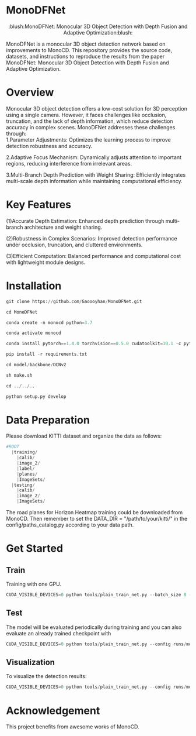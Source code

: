 # MonoDFNet
<p align="center">:blush:MonoDFNet: Monocular 3D Object Detection with Depth Fusion and Adaptive Optimization:blush:</p>
MonoDFNet is a monocular 3D object detection network based on improvements to MonoCD. This repository provides the source code, datasets, and instructions to reproduce the results from the paper MonoDFNet: Monocular 3D Object Detection with Depth Fusion and Adaptive Optimization.

# Overview
Monocular 3D object detection offers a low-cost solution for 3D perception using a single camera. However, it faces challenges like occlusion, truncation, and the lack of depth information, which reduce detection accuracy in complex scenes. MonoDFNet addresses these challenges through:  
1.Parameter Adjustments: Optimizes the learning process to improve detection robustness and accuracy.  

2.Adaptive Focus Mechanism: Dynamically adjusts attention to important regions, reducing interference from irrelevant areas.  

3.Multi-Branch Depth Prediction with Weight Sharing: Efficiently integrates multi-scale depth information while maintaining computational efficiency.  

# Key Features
(1)Accurate Depth Estimation: Enhanced depth prediction through multi-branch architecture and weight sharing.  

(2)Robustness in Complex Scenarios: Improved detection performance under occlusion, truncation, and cluttered environments.  

(3)Efficient Computation: Balanced performance and computational cost with lightweight module designs.  

# Installation
```python
git clone https://github.com/Gaoooyhan/MonoDFNet.git

cd MonoDFNet

conda create -n monocd python=3.7

conda activate monocd

conda install pytorch==1.4.0 torchvision==0.5.0 cudatoolkit=10.1 -c pytorch

pip install -r requirements.txt

cd model/backbone/DCNv2

sh make.sh

cd ../../..

python setup.py develop
```

# Data Preparation
Please download KITTI dataset and organize the data as follows:
```python
#ROOT		
  |training/
    |calib/
    |image_2/
    |label/
    |planes/
    |ImageSets/
  |testing/
    |calib/
    |image_2/
    |ImageSets/
```
The road planes for Horizon Heatmap training could be downloaded from MonoCD. Then remember to set the DATA_DIR = "/path/to/your/kitti/" in the config/paths_catalog.py according to your data path.

# Get Started
## Train
Training with one GPU.  
```python
CUDA_VISIBLE_DEVICES=0 python tools/plain_train_net.py --batch_size 8 --config runs/monocd.yaml --output output/exp
```
## Test
The model will be evaluated periodically during training and you can also evaluate an already trained checkpoint with
```python
CUDA_VISIBLE_DEVICES=0 python tools/plain_train_net.py --config runs/monocd.yaml --ckpt YOUR_CKPT  --eval
```
## Visualization
To visualize the detection results:
```python
CUDA_VISIBLE_DEVICES=0 python tools/plain_train_net.py --config runs/monocd.yaml --ckpt YOUR_CKPT  --eval --vis_all
```
# Acknowledgement
This project benefits from awesome works of MonoCD.




